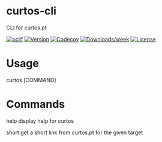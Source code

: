 curtos-cli
==========

CLI for curtos.pt

[![oclif](https://img.shields.io/badge/cli-oclif-brightgreen.svg)](https://oclif.io)
[![Version](https://img.shields.io/npm/v/curtos-cli.svg)](https://npmjs.org/package/curtos-cli)
[![Codecov](https://codecov.io/gh/lmribeiro/curtos-cli/branch/master/graph/badge.svg)](https://codecov.io/gh/lmribeiro/curtos-cli)
[![Downloads/week](https://img.shields.io/npm/dw/curtos-cli.svg)](https://npmjs.org/package/curtos-cli)
[![License](https://img.shields.io/npm/l/curtos-cli.svg)](https://github.com/lmribeiro/curtos-cli/blob/master/package.json)

<!-- toc -->
# Usage

curtos [COMMAND]
<!-- usage -->
# Commands

help   display help for curtos

short  get a short link from curtos.pt for the given target 
<!-- commands -->
